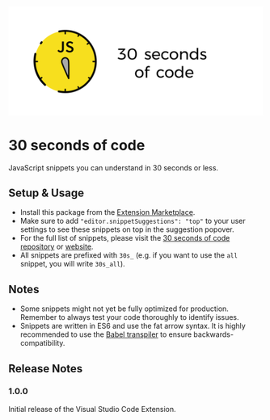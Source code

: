 [![Logo](https://github.com/30-seconds/30-seconds-of-code/raw/master/logo.png)](https://30secondsofcode.org/)

# 30 seconds of code

JavaScript snippets you can understand in 30 seconds or less.

## Setup & Usage

* Install this package from the [Extension Marketplace](https://marketplace.visualstudio.com/VSCode).
* Make sure to add `"editor.snippetSuggestions": "top"` to your user settings to see these snippets on top in the suggestion popover.
* For the full list of snippets, please visit the [30 seconds of code repository](https://github.com/30-seconds/30-seconds-of-code) or [website](https://30secondsofcode.org/).
* All snippets are prefixed with `30s_` (e.g. if you want to use the `all` snippet, you will write `30s_all`).

## Notes

* Some snippets might not yet be fully optimized for production. Remember to always test your code thoroughly to identify issues.
* Snippets are written in ES6 and use the fat arrow syntax. It is highly recommended to use the [Babel transpiler](https://babeljs.io/) to ensure backwards-compatibility.

## Release Notes

### 1.0.0

Initial release of the Visual Studio Code Extension.